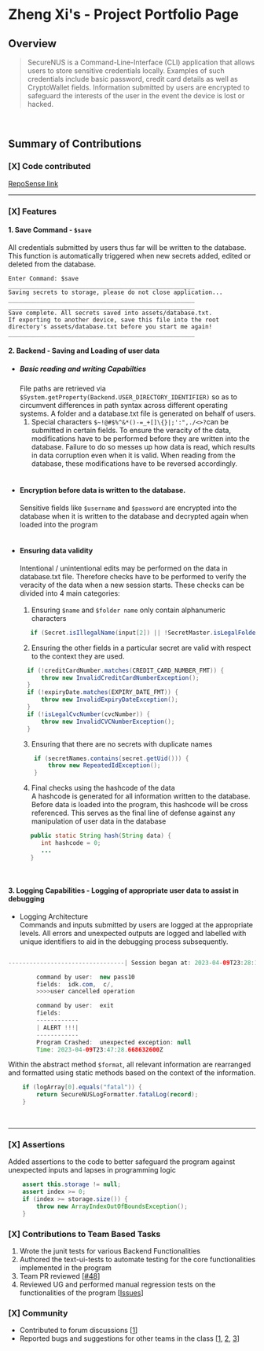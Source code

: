 # Zheng Xi's - Project Portfolio Page

## Overview
>SecureNUS is a Command-Line-Interface (CLI) application that allows users to store sensitive credentials locally.
Examples of such credentials include basic password, credit card details as well as CryptoWallet fields.
Information submitted by users are encrypted to safeguard the interests of the user in the event the device is lost
or hacked.

<br>

## Summary of Contributions
### [X] Code contributed
[RepoSense link](https://nus-cs2113-ay2223s2.github.io/tp-dashboard/?search=euzhengxi&breakdown=true)
<br>
***
### [X] Features <br>
#### 1. Save Command - `$save` <br>
All credentials submitted by users thus far will be written to the database. This function is automatically triggered 
when new secrets added, edited or deleted from the database.
```
Enter Command: $save
_____________________________________________________
Saving secrets to storage, please do not close application...
_____________________________________________________
_____________________________________________________
Save complete. All secrets saved into assets/database.txt.
If exporting to another device, save this file into the root directory's assets/database.txt before you start me again!
_____________________________________________________
```
#### 2. Backend - Saving and Loading of user data <br>

+ ##### Basic reading and writing Capabilties <br> 
  File paths are retrieved via `$System.getProperty(Backend.USER_DIRECTORY_IDENTIFIER)`
  so as to circumvent differences in path syntax across different operating systems. A folder and a database.txt file is
  generated on behalf of users.  
  1. Special characters `$~!@#$%^&*()-=_+[]\{}|;':",./<>?`can be submitted in certain fields. To ensure the veracity of 
  the data, modifications have to be performed before they are written into the database. Failure to do so messes up how 
  data is read, which results in data corruption even when it is valid. When reading from the database, these modifications have to be reversed accordingly.<br> <br>
+ #### Encryption before data is written to the database.
  Sensitive fields like `$username` and `$password` are encrypted into the database when it is written to the database and
  decrypted again when loaded into the program <br> <br>
+ #### Ensuring data validity<br> 
  Intentional / unintentional edits may be performed on the data in database.txt file. Therefore checks have to be
  performed to verify the veracity of the data when a new session starts. These checks can be divided into 4 main categories: <br> <br>
   1. Ensuring `$name` and  `$folder name` only contain alphanumeric characters
  ```java
     if (Secret.isIllegalName(input[2]) || !SecretMaster.isLegalFolderName(input[3]))
  ```
   2. Ensuring the other fields in a particular secret are valid with respect to the context they are used.
  ```java
    if (!creditCardNumber.matches(CREDIT_CARD_NUMBER_FMT)) {
        throw new InvalidCreditCardNumberException();
    }
    if (!expiryDate.matches(EXPIRY_DATE_FMT)) {
        throw new InvalidExpiryDateException();
    }
    if (!isLegalCvcNumber(cvcNumber)) {
        throw new InvalidCVCNumberException();
    }
  ``` 
   3. Ensuring that there are no secrets with duplicate names
  ```java
      if (secretNames.contains(secret.getUid())) {
          throw new RepeatedIdException();
      }
  ```
   4. Final checks using the hashcode of the data <br>
      A hashcode is generated for all information written to the database. Before data is loaded into the program,
      this hashcode will be cross referenced. This serves as the final line of defense against any manipulation of user
      data in the database
  ```java
     public static String hash(String data) {
        int hashcode = 0;
        ...
     }
  ```
<br>

#### 3. Logging Capabilities - Logging of appropriate user data to assist in debugging 
- Logging Architecture <br>
  Commands and inputs submitted by users are logged at the appropriate levels. All errors and unexpected outputs are 
  logged and labelled with unique identifiers to aid in the debugging process subsequently. 
```java

---------------------------------| Session began at: 2023-04-09T23:28:12.788915800Z |-----------------------------------

        command by user:  new pass10
        fields:  idk.com,  c/,
        >>>>user cancelled operation

        command by user:  exit
        fields:
        ------------
        | ALERT !!!|
        ------------
        Program Crashed:  unexpected exception: null
        Time: 2023-04-09T23:47:28.668632600Z
```
  Within the abstract method `$format`, all relevant information are rearranged and formatted using
  static methods based on the context of the information.
```java
    if (logArray[0].equals("fatal")) {
        return SecureNUSLogFormatter.fatalLog(record);
    }
```
<br>

***
### [X] Assertions <br>
Added assertions to the code to better safeguard the program against unexpected inputs and lapses in programming logic
``` java
    assert this.storage != null;
    assert index >= 0;
    if (index >= storage.size()) {
        throw new ArrayIndexOutOfBoundsException();
    } 
```

### [X] Contributions to Team Based Tasks <br>
1. Wrote the junit tests for various Backend Functionalities
2. Authored the text-ui-tests to automate testing for the core functionalities implemented in the program
3. Team PR reviewed [[#48](https://github.com/AY2223S2-CS2113-T15-2/tp/pull/48)]
4. Reviewed UG and performed manual regression tests on the functionalities of the program [[Issues](https://github.com/AY2223S2-CS2113-T15-2/tp/issues?q=is%3Aissue+author%3Aeuzhengxi+is%3Aclosed)]

### [X] Community

- Contributed to forum discussions [[1](https://github.com/nus-cs2113-AY2223S2/forum/issues/45)]
- Reported bugs and suggestions for other teams in the class [[1](https://github.com/nus-cs2113-AY2223S2/ip/pull/20/files/567e6fcf4d4be8fb7d3f6b8b456ad72597cf7388),
  [2](https://github.com/nus-cs2113-AY2223S2/ip/pull/114/files/2fa55392cbbbf776812bc0878ca9b4040edc5267),
  [3](https://github.com/euzhengxi/ped)]
